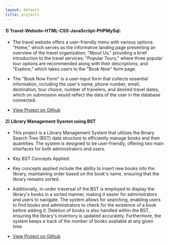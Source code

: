 ```yaml
---
layout: default
title: projects
---
```


#### 1) Travel-Website-HTML-CSS-JavaScriipt-PHPMySql:

- The travel website offers a user-friendly menu with various options: "Home," which serves as the informative landing page presenting an overview of the travel organization; "About Us," providing a brief introduction to the travel services; "Popular Tours," where three popular tour options are recommended along with their descriptions; and "Explore," which takes users to the "Book Now" form page. 

- The "Book Now Form" is a user-input form that collects essential information, including the user's name, phone number, email, destination, tour choice, number of travelers, and desired travel dates, which on submission would reflect the data of the user in the database connected.

- [View Project on Github](https://github.com/ksamaarora/Travel-Website-HTML-CSS-JavaScript-PHPMySQL/tree/main)

#### 2) Library Management Sysrem using BST

- This project is a Library Management System that utilizes the Binary Search Tree (BST) data structure to efficiently manage books and their quantities. The system is designed to be user-friendly, offering two main interfaces for both administrators and users.

- Key BST Concepts Applied:

- Key concepts applied include the ability to insert new books into the library, maintaining order based on the book's name, ensuring that the library remains sorted.
- Additionally, in-order traversal of the BST is employed to display the library's books in a sorted manner, making it easier for administrators and users to navigate. The system allows for searching, enabling users to find books and administrators to check for the existence of a book before adding it. Deletion of books is also handled within the BST, ensuring the library's inventory is updated accurately. Furthermore, the system keeps a track of the number of books available at any given time.

- [View Project on Github](https://github.com/ksamaarora/Library-Management-System-using-binary-search-tree)
